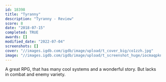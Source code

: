 ```yaml
---
id: 18398
title: "Tyranny"
description: "Tyranny - Review"
score: 8
date: "2018-07-15"
completed: TRUE
awards: []
modified_date: "2022-07-04"
screenshots: []
cover: "//images.igdb.com/igdb/image/upload/t_cover_big/co1zzh.jpg"
image: "//images.igdb.com/igdb/image/upload/t_screenshot_huge/iocmaqpknjd8qqrx544o.jpg"
---
```

A great RPG, that has many cool systems and a wonderful story. But lacks in combat and enemy variety.